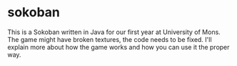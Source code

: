 # sokoban
This is a Sokoban written in Java for our first year at University of Mons.
The game might have broken textures, the code needs to be fixed.
I'll explain more about how the game works and how you can use it the proper way.
